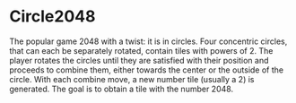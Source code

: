 # Circle2048
The popular game 2048 with a twist: it is in circles.
Four concentric circles, that can each be separately rotated, contain tiles with powers of 2. The player rotates the circles until they are satisfied with their position and proceeds to combine them, either towards the center or the outside of the circle. With each combine move, a new number tile (usually a 2) is generated. The goal is to obtain a tile with the number 2048.
